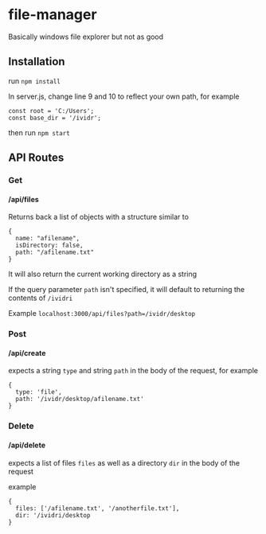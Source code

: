 # file-manager

Basically windows file explorer but not as good

## Installation 
run `npm install`

In server.js, change line 9 and 10 to reflect your own path, for example

```
const root = 'C:/Users';
const base_dir = '/ividr';
```
then run `npm start`

## API Routes
### Get
#### /api/files
Returns back a list of objects with a structure similar to
```
{
  name: "afilename",
  isDirectory: false,
  path: "/afilename.txt"
}
```
It will also return the current working directory as a string

If the query parameter `path` isn't specified, it will default to returning the contents of `/ividri`

Example `localhost:3000/api/files?path=/ividr/desktop`

### Post
#### /api/create
expects a string `type` and string `path` in the body of the request, for example
```
{
  type: 'file',
  path: '/ividr/desktop/afilename.txt'
}
```

### Delete

#### /api/delete
expects a list of files `files` as well as a directory `dir` in the body of the request

example
```
{
  files: ['/afilename.txt', '/anotherfile.txt'],
  dir: '/ividri/desktop
}
```
